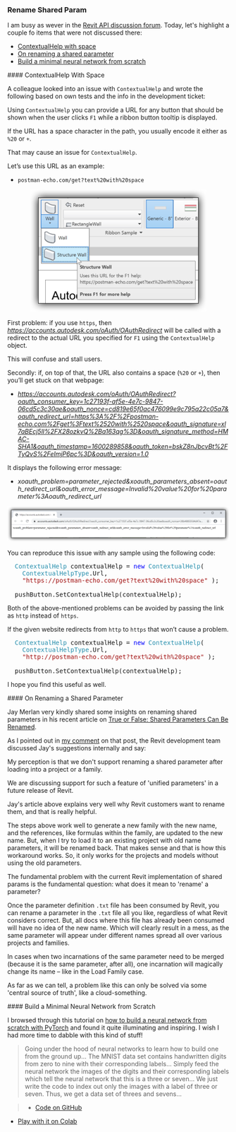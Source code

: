 <head>
<meta http-equiv="Content-Type" content="text/html; charset=utf-8">
<link rel="stylesheet" type="text/css" href="bc.css">
<script src="https://cdn.rawgit.com/google/code-prettify/master/loader/run_prettify.js" type="text/javascript"></script>
</head>

<!---

- rename shared param:
  https://autodesk.slack.com/archives/C0SR6NAP8/p1600103203033700

twitter:

 the #RevitAPI @AutodeskForge @AutodeskRevit #bim #DynamoBim #ForgeDevCon http://bit.ly/insidefactoryama


linkedin:

#bim #DynamoBim #ForgeDevCon #Revit #API #IFC #SDK #AI #VisualStudio #Autodesk #AEC #adsk

the [Revit API discussion forum](http://forums.autodesk.com/t5/revit-api-forum/bd-p/160) thread

<center>
<img src="img/" alt="" title="" width="600"/>
<p style="font-size: 80%; font-style:italic"></p>
</center>

-->

### Rename Shared Param 

I am busy as wever in
the [Revit API discussion forum](http://forums.autodesk.com/t5/revit-api-forum/bd-p/160).
Today, let's highlight a couple fo items that were not discussed there:

- [ContextualHelp with space](#2)
- [On renaming a shared parameter](#3)
- [Build a minimal neural network from scratch](#4)

####<a name="2"></a> ContextualHelp With Space

A colleague looked into an issue with `ContextualHelp` and wrote the following based on own tests and the info in the development ticket:

Using `ContextualHelp` you can provide a URL for any button that should be shown when the user clicks `F1` while a ribbon button tooltip is displayed.

If the URL has a space character in the path, you usually encode it either as `%20` or `+`.

That may cause an issue for `ContextualHelp`.

Let’s use this URL as an example:

- `postman-echo.com/get?text%20with%20space`

<center>
<img src="img/an_f1_help_1.png" alt="Contextual help test URL" title="Contextual help test URL" width="400"/> <!-- 896 -->
</center>

First problem: if you use `https`, then *https://accounts.autodesk.com/oAuth/OAuthRedirect* will be called with a redirect to the actual URL you specified for `F1` using the `ContextualHelp` object.

This will confuse and stall users.

Secondly: if, on top of that, the URL also contains a space (`%20` or `+`), then you’ll get stuck on that webpage:

- *https://accounts.autodesk.com/oAuth/OAuthRedirect?oauth_consumer_key=1c27193f-af5e-4e7c-9847-06cd5c3c30ae&oauth_nonce=cd819e65f0ac476099e9c795a22c05a7&oauth_redirect_url=https%3A%2F%2Fpostman-echo.com%2Fget%3Ftext%2520with%2520space&oauth_signature=xl7aBEcj5lI%2FX28ozkvQ%2Ba163qg%3D&oauth_signature_method=HMAC-SHA1&oauth_timestamp=1600289858&oauth_token=bskZ8nJbcvBt%2FTyQvS%2FeImjP6pc%3D&oauth_version=1.0*

It displays the following error message:

- *xoauth_problem=parameter_rejected&xoauth_parameters_absent=oauth_redirect_url&oauth_error_message=Invalid%20value%20for%20parameter%3Aoauth_redirect_url*

<center>
<img src="img/an_f1_help_2.png" alt="Contextual help test redirect" title="Contextual help test redirect" width="800"/> <!-- 2424 -->
</center>

You can reproduce this issue with any sample using the following code:

<pre class="code">
&nbsp;&nbsp;<span style="color:#2b91af;">ContextualHelp</span>&nbsp;contextualHelp&nbsp;=&nbsp;<span style="color:blue;">new</span>&nbsp;<span style="color:#2b91af;">ContextualHelp</span>(
&nbsp;&nbsp;&nbsp;&nbsp;<span style="color:#2b91af;">ContextualHelpType</span>.Url,
&nbsp;&nbsp;&nbsp;&nbsp;<span style="color:#a31515;">&quot;https://postman-echo.com/get?text%20with%20space&quot;</span>&nbsp;);
 
&nbsp;&nbsp;pushButton.SetContextualHelp(contextualHelp);
</pre>

Both of the above-mentioned problems can be avoided by passing the link as `http` instead of `https`.

If the given website redirects from `http` to `https` that won’t cause a problem.

<pre class="code">
  <span style="color:#2b91af;">ContextualHelp</span>&nbsp;contextualHelp&nbsp;=&nbsp;<span style="color:blue;">new</span>&nbsp;<span style="color:#2b91af;">ContextualHelp</span>(
  &nbsp;&nbsp;<span style="color:#2b91af;">ContextualHelpType</span>.Url,
  &nbsp;&nbsp;<span style="color:#a31515;">&quot;http://postman-echo.com/get?text%20with%20space&quot;</span>&nbsp;);
   
  pushButton.SetContextualHelp(contextualHelp);
</pre>

I hope you find this useful as well.

####<a name="3"></a> On Renaming a Shared Parameter

Jay Merlan very kindly shared some insights on renaming shared parameters in his recent article
on [True or False: Shared Parameters Can Be Renamed](https://opendefinery.com/blog/revit-shared-parameters-can-be-renamed).

As I pointed out in [my comment](https://opendefinery.com/blog/revit-shared-parameters-can-be-renamed/#comment-5072357426) on that post, the Revit development team discussed Jay's suggestions internally and say:

My perception is that we don't support renaming a shared parameter after loading into a project or a family.

We are discussing support for such a feature of 'unified parameters' in a future release of Revit.

Jay's article above explains very well why Revit customers want to rename them, and that is really helpful.

The steps above work well to generate a new family with the new name, and the references, like formulas within the family, are updated to the new name. But, when I try to load it to an existing project with old name parameters, it will be renamed back. That makes sense and that is how this workaround works. So, it only works for the projects and models without using the old parameters.

The fundamental problem with the current Revit implementation of shared params is the fundamental question: what does it mean to 'rename' a parameter?

Once the parameter definition `.txt` file has been consumed by Revit, you can rename a parameter in the `.txt` file all you like, regardless of what Revit considers correct. But, all docs where this file has already been consumed will have no idea of the new name. Which will clearly result in a mess, as the same parameter will appear under different names spread all over various projects and families.

In cases when two incarnations of the same parameter need to be merged (because it is the same parameter, after all), one incarnation will magically change its name &ndash; like in the Load Family case.

As far as we can tell, a problem like this can only be solved via some 'central source of truth', like a cloud-something.

####<a name="4"></a> Build a Minimal Neural Network from Scratch

I browsed through this tutorial
on [how to build a neural network from scratch with PyTorch](https://www.freecodecamp.org/news/how-to-build-a-neural-network-with-pytorch) and
found it quite illuminating and inspiring.
I wish I had more time to dabble with this kind of stuff!

> Going under the hood of neural networks to learn how to build one from the ground up...
The MNIST data set contains handwritten digits from zero to nine with their corresponding labels...
Simply feed the neural network the images of the digits and their corresponding labels which tell the neural network that this is a three or seven...
We just write the code to index out only the images with a label of three or seven. Thus, we get a data set of threes and sevens...

> - [Code on GitHub](https://github.com/bipinKrishnan/ML_from_scratch/blob/master/neural_network_pytorch.ipynb)
- [Play with it on Colab](https://colab.research.google.com/github/bipinKrishnan/ML_from_scratch/blob/master/neural_network_pytorch.ipynb)


